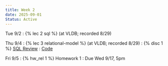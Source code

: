 ```yaml
---
title: Week 2
date: 2025-09-01
Status: Active
---
```


Tue 9/2
: {% lec 2 sql %} (at VLDB; recorded 8/29)

Thu 9/4
: {% lec 3 relational-model %} (at VLDB; recorded 8/29)
: {% disc 1 %} [SQL Review](https://drive.google.com/file/d/16KKabw5okVWp5Xh0FkY1nchpS08AaIuf/view?usp=sharing)
  : [Code](http://data101.datahub.berkeley.edu/hub/user-redirect/git-pull?repo=https%3A%2F%2Fgithub.com%2Fcal-data-eng%2Ffa25-materials&urlpath=tree%2Ffa25-materials%2Fdisc%2Fdisc01%2Fdisc01.ipynb&branch=main)

Fri 9/5
: {% hw_rel 1 %} Homework 1
  : Due Wed 9/17, 5pm
